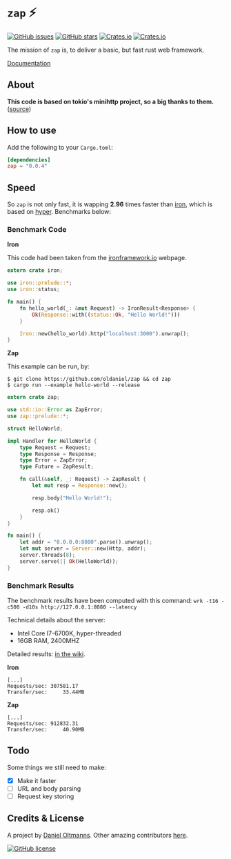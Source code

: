 # `zap` :zap:

[![GitHub issues](https://img.shields.io/github/issues/oldaniel/zap.svg)](https://github.com/oldaniel/zap/issues)
[![GitHub stars](https://img.shields.io/github/stars/oldaniel/zap.svg?style=social&label=Stars)](https://github.com/oldaniel/zap)
[![Crates.io](https://img.shields.io/crates/d/zap.svg)](https://crates.io/crates/zap)
[![Crates.io](https://img.shields.io/crates/v/zap.svg)](https://crates.io/crates/zap)

The mission of `zap` is, to deliver a basic, but fast rust web framework.

[Documentation](https://docs.rs/zap/)

## About

**This code is based on tokio's minihttp project, so a big thanks to them.** ([source](https://github.com/tokio-rs/tokio-minihttp))

## How to use

Add the following to your `Cargo.toml`:
```toml
[dependencies]
zap = "0.0.4"
```

## Speed

So `zap` is not only fast, it is wapping **2.96** times faster than [iron](https://github.com/iron/iron), which is based on [hyper](https://github.com/hyperium/hyper). Benchmarks below:

### Benchmark Code

**Iron**

This code had been taken from the [ironframework.io](http://ironframework.io) webpage.

```rust
extern crate iron;

use iron::prelude::*;
use iron::status;

fn main() {
    fn hello_world(_: &mut Request) -> IronResult<Response> {
        Ok(Response::with((status::Ok, "Hello World!")))
    }

    Iron::new(hello_world).http("localhost:3000").unwrap();
}
```

**Zap**

This example can be run, by:

```
$ git clone https://github.com/oldaniel/zap && cd zap
$ cargo run --example hello-world --release
```

```rust
extern crate zap;

use std::io::Error as ZapError;
use zap::prelude::*;

struct HelloWorld;

impl Handler for HelloWorld {
    type Request = Request;
    type Response = Response;
    type Error = ZapError;
    type Future = ZapResult;

    fn call(&self, _: Request) -> ZapResult {
        let mut resp = Response::new();

        resp.body("Hello World!");

        resp.ok()
    }
}

fn main() {
    let addr = "0.0.0.0:8080".parse().unwrap();
    let mut server = Server::new(Http, addr);
    server.threads(8);
    server.serve(|| Ok(HelloWorld));
}
```

### Benchmark Results

The benchmark results have been computed with this command: `wrk -t16 -c500 -d10s http://127.0.0.1:8080 --latency`

Technical details about the server:

- Intel Core I7-6700K, hyper-threaded
- 16GB RAM, 2400MHZ

Detailed results: [in the wiki](https://github.com/oldaniel/zap/wiki/Benchmarks).

**Iron**

```
[...]
Requests/sec: 307581.17
Transfer/sec:     33.44MB
```

**Zap**

```
[...]
Requests/sec: 912832.31
Transfer/sec:     40.90MB
```

## Todo

Some things we still need to make:

- [X] Make it faster
- [ ] URL and body parsing
- [ ] Request key storing

## Credits & License

A project by [Daniel Oltmanns](https://github.com/oldaniel).
Other amazing contributors [here](https://github.com/oldaniel/zap/graphs/contributors).

[![GitHub license](https://img.shields.io/badge/license-MIT-blue.svg)](https://raw.githubusercontent.com/oltmannsdaniel/zap/master/LICENSE)
